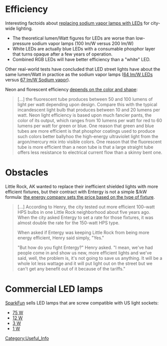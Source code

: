 # Efficiency

Interesting factoids about [replacing sodium vapor lamps with
LEDs](http://dansdata.blogsome.com/2008/12/27/led-street-lighting-not-as-good-as-you-think/)
for city-wide lighting.

-   The theoretical lumen/Watt figures for LEDs are worse than
    low-pressure sodium vapor lamps (100 lm/W versus 200 lm/W)
-   White LEDs are actually blue LEDs with a consumable phosphor layer
    that turns opaque after a few years of operation.
-   Combined RGB LEDs will have better efficiency than a "white" LED.

Other real-world tests have concluded that LED street lights have about
the same lumen/Watt in practice as the sodium vapor lamps ([64 lm/W
LEDs](http://www.olino.org/us/articles/2008/11/02/streetlamp-lioris-aduro-52)
versus [67 lm/W Sodium
vapor](http://www.olino.org/us/articles/2008/12/29/indal-industria-aurora-streetlamp)).

Neon and florescent efficiency [depends on the color and
shape](http://www.signindustry.com/neon/articles/2003-07-11-RC-NeonandFlour.php3):

> \[...\] the fluorescent tube produces between 50 and 100 lumens of
> light per watt depending upon design. Compare this with the typical
> incandescent light bulb that produces between 10 and 20 lumens per
> watt. Neon light efficiency is based upon much fancier pants, the
> color of its output, which ranges from 10 lumens per watt for red to
> 60 lumens per watt for green or blue. One reason that green and blue
> tubes are more efficient is that phosphor coatings used to produce
> such colors better ballyhoo the high-energy ultraviolet light from the
> argon/mercury mix into visible colors. One reason that the fluorescent
> tube is more efficient than a neon tube is that a large straight tube
> offers less resistance to electrical current flow than a skinny bent
> one.

# Obstacles

Little Rock, AK wanted to replace their inefficient shielded lights with
more efficient fixtures, but their contract with Entergy is not a simple
\$/kW formula: [the energy company sets the price based on the type of
fixture](http://www.arktimes.com/Articles/ArticleViewer.aspx?ArticleID=fce07cab-0dea-4fc5-b57e-f1145715f01e).

> \[...\] According to Henry, the city tested out more efficient
> 100–watt HPS bulbs in one Little Rock neighborhood about five years
> ago. When the city asked Entergy to set a rate for those fixtures, it
> was almost double the rate for the 150-watt HPS type.
>
> When asked if Entergy was keeping Little Rock from being more energy
> efficient, Henry said simply, "Yes."
>
> "But how do you fight Entergy?" Henry asked. "I mean, we've had people
> come in and show us new, more efficient lights and we've said, well,
> the problem is, it's not going to save us anything. It will be a whole
> lot less wattage and it will put light out on the street but we can't
> get any benefit out of it because of the tariffs."

# Commercial LED lamps

[SparkFun](http://sparkfun.com) sells LED lamps that are screw
compatible with US light sockets:

-   [75
    W](http://www.sparkfun.com/commerce/product_info.php?products_id=8716)
-   [12
    W](http://www.sparkfun.com/commerce/product_info.php?products_id=8714)
-   [3
    W](http://www.sparkfun.com/commerce/product_info.php?products_id=8717)
-   [1
    W](http://www.sparkfun.com/commerce/product_info.php?products_id=8715)

[Category:Useful_Info](Category:Useful_Info)

